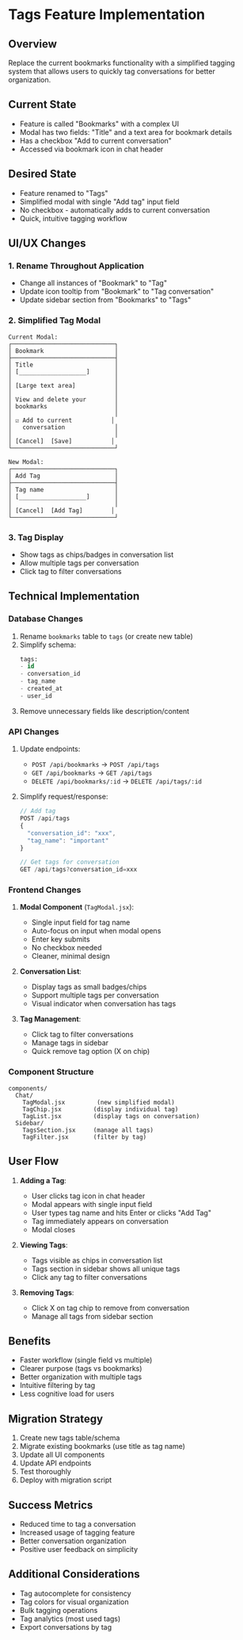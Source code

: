 # Tags Feature Implementation

## Overview
Replace the current bookmarks functionality with a simplified tagging system that allows users to quickly tag conversations for better organization.

## Current State
- Feature is called "Bookmarks" with a complex UI
- Modal has two fields: "Title" and a text area for bookmark details
- Has a checkbox "Add to current conversation"
- Accessed via bookmark icon in chat header

## Desired State
- Feature renamed to "Tags"
- Simplified modal with single "Add tag" input field
- No checkbox - automatically adds to current conversation
- Quick, intuitive tagging workflow

## UI/UX Changes

### 1. Rename Throughout Application
- Change all instances of "Bookmark" to "Tag"
- Update icon tooltip from "Bookmark" to "Tag conversation"
- Update sidebar section from "Bookmarks" to "Tags"

### 2. Simplified Tag Modal
```
Current Modal:
┌─────────────────────────────┐
│ Bookmark                    │
├─────────────────────────────┤
│ Title                       │
│ [___________________]       │
│                             │
│ [Large text area]           │
│                             │
│ View and delete your        │
│ bookmarks                   │
│                             │
│ ☑ Add to current           │
│   conversation              │
│                             │
│ [Cancel]  [Save]           │
└─────────────────────────────┘

New Modal:
┌─────────────────────────────┐
│ Add Tag                     │
├─────────────────────────────┤
│ Tag name                    │
│ [___________________]       │
│                             │
│ [Cancel]  [Add Tag]        │
└─────────────────────────────┘
```

### 3. Tag Display
- Show tags as chips/badges in conversation list
- Allow multiple tags per conversation
- Click tag to filter conversations

## Technical Implementation

### Database Changes
1. Rename `bookmarks` table to `tags` (or create new table)
2. Simplify schema:
   ```sql
   tags:
   - id
   - conversation_id
   - tag_name
   - created_at
   - user_id
   ```
3. Remove unnecessary fields like description/content

### API Changes
1. Update endpoints:
   - `POST /api/bookmarks` → `POST /api/tags`
   - `GET /api/bookmarks` → `GET /api/tags`
   - `DELETE /api/bookmarks/:id` → `DELETE /api/tags/:id`

2. Simplify request/response:
   ```javascript
   // Add tag
   POST /api/tags
   {
     "conversation_id": "xxx",
     "tag_name": "important"
   }
   
   // Get tags for conversation
   GET /api/tags?conversation_id=xxx
   ```

### Frontend Changes

1. **Modal Component** (`TagModal.jsx`):
   - Single input field for tag name
   - Auto-focus on input when modal opens
   - Enter key submits
   - No checkbox needed
   - Cleaner, minimal design

2. **Conversation List**:
   - Display tags as small badges/chips
   - Support multiple tags per conversation
   - Visual indicator when conversation has tags

3. **Tag Management**:
   - Click tag to filter conversations
   - Manage tags in sidebar
   - Quick remove tag option (X on chip)

### Component Structure
```
components/
  Chat/
    TagModal.jsx         (new simplified modal)
    TagChip.jsx         (display individual tag)
    TagList.jsx         (display tags on conversation)
  Sidebar/
    TagsSection.jsx     (manage all tags)
    TagFilter.jsx       (filter by tag)
```

## User Flow

1. **Adding a Tag**:
   - User clicks tag icon in chat header
   - Modal appears with single input field
   - User types tag name and hits Enter or clicks "Add Tag"
   - Tag immediately appears on conversation
   - Modal closes

2. **Viewing Tags**:
   - Tags visible as chips in conversation list
   - Tags section in sidebar shows all unique tags
   - Click any tag to filter conversations

3. **Removing Tags**:
   - Click X on tag chip to remove from conversation
   - Manage all tags from sidebar section

## Benefits
- Faster workflow (single field vs multiple)
- Clearer purpose (tags vs bookmarks)
- Better organization with multiple tags
- Intuitive filtering by tag
- Less cognitive load for users

## Migration Strategy
1. Create new tags table/schema
2. Migrate existing bookmarks (use title as tag name)
3. Update all UI components
4. Update API endpoints
5. Test thoroughly
6. Deploy with migration script

## Success Metrics
- Reduced time to tag a conversation
- Increased usage of tagging feature
- Better conversation organization
- Positive user feedback on simplicity

## Additional Considerations
- Tag autocomplete for consistency
- Tag colors for visual organization
- Bulk tagging operations
- Tag analytics (most used tags)
- Export conversations by tag